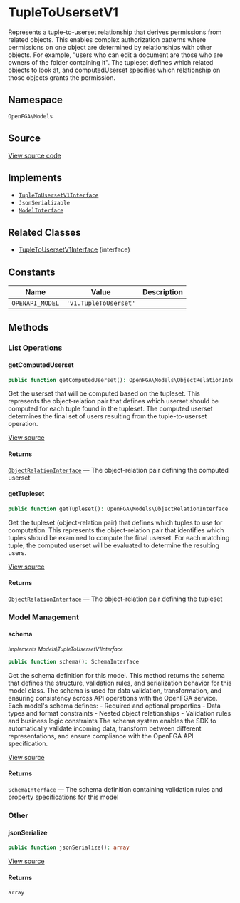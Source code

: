# TupleToUsersetV1

Represents a tuple-to-userset relationship that derives permissions from related objects. This enables complex authorization patterns where permissions on one object are determined by relationships with other objects. For example, &quot;users who can edit a document are those who are owners of the folder containing it&quot;. The tupleset defines which related objects to look at, and computedUserset specifies which relationship on those objects grants the permission.

## Namespace
`OpenFGA\Models`

## Source
[View source code](https://github.com/evansims/openfga-php/blob/main/src/Models/TupleToUsersetV1.php)

## Implements
* [`TupleToUsersetV1Interface`](TupleToUsersetV1Interface.md)
* `JsonSerializable`
* [`ModelInterface`](ModelInterface.md)

## Related Classes
* [TupleToUsersetV1Interface](Models/TupleToUsersetV1Interface.md) (interface)

## Constants
| Name | Value | Description |
|------|-------|-------------|
| `OPENAPI_MODEL` | `'v1.TupleToUserset'` |  |

## Methods

### List Operations
#### getComputedUserset

```php
public function getComputedUserset(): OpenFGA\Models\ObjectRelationInterface
```

Get the userset that will be computed based on the tupleset. This represents the object-relation pair that defines which userset should be computed for each tuple found in the tupleset. The computed userset determines the final set of users resulting from the tuple-to-userset operation.

[View source](https://github.com/evansims/openfga-php/blob/main/src/Models/TupleToUsersetV1.php#L55)

#### Returns
[`ObjectRelationInterface`](ObjectRelationInterface.md) — The object-relation pair defining the computed userset
#### getTupleset

```php
public function getTupleset(): OpenFGA\Models\ObjectRelationInterface
```

Get the tupleset (object-relation pair) that defines which tuples to use for computation. This represents the object-relation pair that identifies which tuples should be examined to compute the final userset. For each matching tuple, the computed userset will be evaluated to determine the resulting users.

[View source](https://github.com/evansims/openfga-php/blob/main/src/Models/TupleToUsersetV1.php#L64)

#### Returns
[`ObjectRelationInterface`](ObjectRelationInterface.md) — The object-relation pair defining the tupleset
### Model Management
#### schema

*<small>Implements Models\TupleToUsersetV1Interface</small>*

```php
public function schema(): SchemaInterface
```

Get the schema definition for this model. This method returns the schema that defines the structure, validation rules, and serialization behavior for this model class. The schema is used for data validation, transformation, and ensuring consistency across API operations with the OpenFGA service. Each model&#039;s schema defines: - Required and optional properties - Data types and format constraints - Nested object relationships - Validation rules and business logic constraints The schema system enables the SDK to automatically validate incoming data, transform between different representations, and ensure compliance with the OpenFGA API specification.

[View source](https://github.com/evansims/openfga-php/blob/main/src/Models/ModelInterface.php#L52)

#### Returns
`SchemaInterface` — The schema definition containing validation rules and property specifications for this model
### Other
#### jsonSerialize

```php
public function jsonSerialize(): array
```

[View source](https://github.com/evansims/openfga-php/blob/main/src/Models/TupleToUsersetV1.php#L73)

#### Returns
`array`
